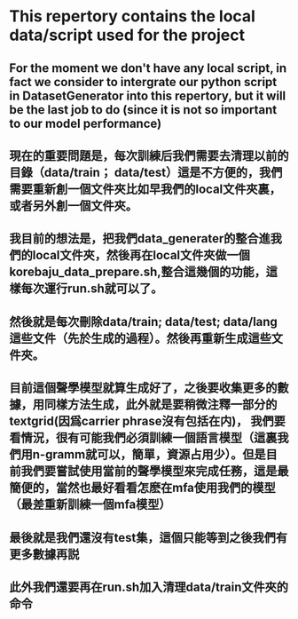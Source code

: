 # This repertory contains the local data/script used for the project

## For the moment we don't have any local script, in fact we consider to intergrate our python script in DatasetGenerator into this repertory, but it will be the last job to do (since it is not so important to our model performance)

## 現在的重要問題是，每次訓練后我們需要去清理以前的目錄（data/train； data/test）這是不方便的，我們需要重新創一個文件夾比如早我們的local文件夾裏，或者另外創一個文件夾。

## 我目前的想法是，把我們data_generater的整合進我們的local文件夾，然後再在local文件夾做一個korebaju_data_prepare.sh,整合這幾個的功能，這樣每次運行run.sh就可以了。

## 然後就是每次刪除data/train; data/test; data/lang這些文件（先於生成的過程）。然後再重新生成這些文件夾。

## 目前這個聲學模型就算生成好了，之後要收集更多的數據，用同樣方法生成，此外就是要稍微注釋一部分的textgrid(因爲carrier phrase沒有包括在内)， 我們要看情況，很有可能我們必須訓練一個語言模型（這裏我們用n-gramm就可以，簡單，資源占用少）。但是目前我們要嘗試使用當前的聲學模型來完成任務，這是最簡便的，當然也最好看看怎麽在mfa使用我們的模型（最差重新訓練一個mfa模型）

## 最後就是我們還沒有test集，這個只能等到之後我們有更多數據再説

## 此外我們還要再在run.sh加入清理data/train文件夾的命令